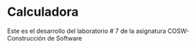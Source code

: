 # Calculadora
Este es el desarrollo del laboratorio # 7 de la asignatura COSW- Construcción de Software
